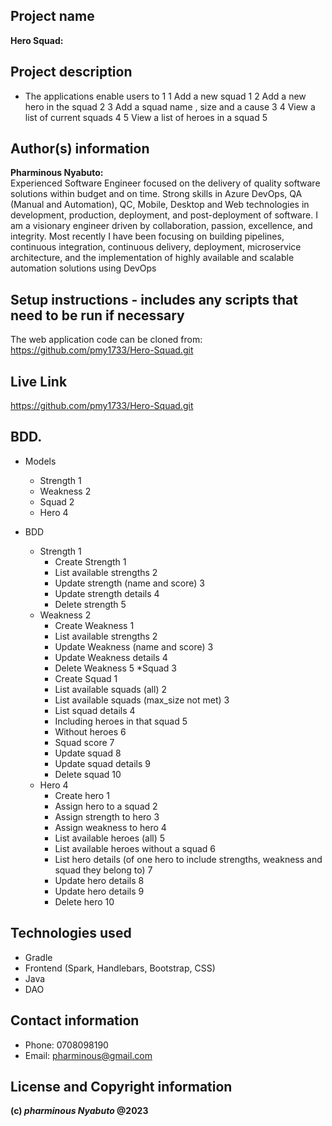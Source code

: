 ## Project name
**Hero Squad:**
## Project description
* The applications enable users to 1
    1 Add a new squad 1
    2 Add a new hero in the squad 2
    3 Add a squad name , size and a cause 3
    4 View a list of current squads 4
    5 View a list of heroes in a squad 5
## Author(s) information
**Pharminous Nyabuto:**  
Experienced Software Engineer focused on the delivery of quality software solutions within budget and on time. Strong skills in Azure DevOps, QA (Manual and Automation), QC, Mobile, Desktop and Web technologies in development, production, deployment, and post-deployment of software. I am a visionary engineer driven by collaboration, passion, excellence, and integrity. Most recently I have been focusing on building pipelines, continuous integration, continuous delivery, deployment, microservice architecture, and the implementation of highly available and scalable automation solutions using DevOps
## Setup instructions - includes any scripts that need to be run if necessary

The web application code can be cloned from: https://github.com/pmy1733/Hero-Squad.git
## Live Link

https://github.com/pmy1733/Hero-Squad.git
## BDD.

* Models
    * Strength 1
    * Weakness 2
    * Squad 2
    * Hero 4

* BDD
    * Strength 1
        * Create Strength 1
        * List available strengths 2
        * Update strength (name and score) 3
        * Update strength details 4
        * Delete strength 5
    * Weakness 2
        * Create Weakness 1
        * List available strengths  2
        * Update Weakness (name and score) 3
        * Update Weakness details 4
        * Delete Weakness 5
    *Squad 3
        * Create Squad 1
        * List available squads (all) 2
        * List available squads (max_size not met) 3
        * List squad details 4
        * Including heroes in that squad 5
        * Without heroes 6
        * Squad score 7
        * Update squad 8
        * Update squad details 9
        * Delete squad 10
    * Hero 4
        * Create hero 1
        * Assign hero to a squad 2
        * Assign strength to hero 3
        * Assign weakness to hero 4
        * List available heroes (all) 5
        * List available heroes without a squad 6
        * List hero details (of one hero to include strengths, weakness and squad they belong to) 7
        * Update hero details 8
        * Update hero details 9
        * Delete hero 10

## Technologies used

* Gradle
* Frontend (Spark, Handlebars, Bootstrap, CSS)
* Java
* DAO
## Contact information

* Phone: 0708098190
* Email: pharminous@gmail.com
## License and Copyright information
__(c) *pharminous Nyabuto*  @2023__
